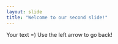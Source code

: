 ```yaml
---
layout: slide
title: "Welcome to our second slide!"
---
```

Your text =)
Use the left arrow to go back!
